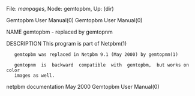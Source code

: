 File: *manpages*,  Node: gemtopbm,  Up: (dir)

Gemtopbm User Manual(0)                                Gemtopbm User Manual(0)



NAME
       gemtopbm - replaced by gemtopnm

DESCRIPTION
       This program is part of Netpbm(1)

       gemtopbm was replaced in Netpbm 9.1 (May 2000) by gemtopnm(1)

       gemtopnm  is  backward  compatible  with  gemtopbm,  but works on color
       images as well.



netpbm documentation               May 2000            Gemtopbm User Manual(0)
